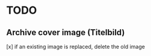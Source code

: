 # TODO

## Archive cover image (Titelbild)
[x] if an existing image is replaced, delete the old image